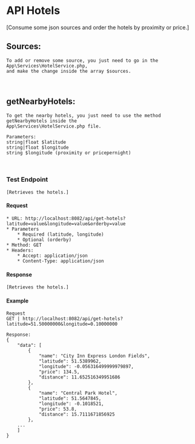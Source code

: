 # API Hotels

[Consume some json sources and order the hotels by proximity or price.]

## Sources:
```
To add or remove some source, you just need to go in the App\Services\HotelService.php,
and make the change inside the array $sources.
```
<br>

## getNearbyHotels:
```
To get the nearby hotels, you just need to use the method getNearbyHotels inside the 
App\Services\HotelService.php file.

Parameters:
string|float $latitude
string|float $longitude
string $longitude (proximity or pricepernight)
```
<br>

### Test Endpoint
```
[Retrieves the hotels.]
```
#### Request
```
* URL: http://localhost:8082/api/get-hotels?latitude=value&longitude=value&orderby=value
* Parameters 
    * Required (latitude, longitude)
    * Optional (orderby)
* Method: GET
* Headers:
    * Accept: application/json
    * Content-Type: application/json
```
#### Response
```
[Retrieves the hotels.]
```
#### Example
```
Request
GET | http://localhost:8082/api/get-hotels?latitude=51.50000000&longitude=0.10000000

Response: 
{
	"data": [
		{
			"name": "City Inn Express London Fields",
			"latitude": 51.5389962,
			"longitude": -0.056316499999979897,
			"price": 134.5,
			"distance": 11.652516349951686
		},
		{
			"name": "Central Park Hotel",
			"latitude": 51.5647845,
			"longitude": -0.1018521,
			"price": 53.8,
			"distance": 15.7111671856925
		},
    ...
    ]
}
```
